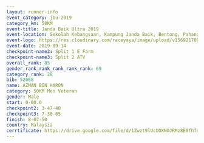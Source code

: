 ```yaml
---
layout: runner-info 
event_category: jbu-2019 
category_km: 50KM 
event-title: Janda Baik Ultra 2019 
event-location: Sekolah Kebangsaan, Kampung Janda Baik, Bentong, Pahang, Malaysia 
event-logo: https://res.cloudinary.com/raceyaya/image/upload/v1569217009/logo/janda-baik_vch1pc.jpg 
event-date: 2019-09-14 
checkpoint-name2: Split 1 E Farm 
checkpoint-name3: Split 2 ATV 
overall_rank: 85
gender_rank_rank_rank_rank_rank: 69
category_rank: 28
bib: 52068
name: AZMAN BIN HARON
category: 50KM Men Veteran
gender: Male
start: 0-00.0
checkpoint2: 3-47-40
checkpoint3: 7-30-05
finish: 8-07-50
country: Malaysia
cerrtificate: https://drive.google.com/file/d/1Zwzt9lUcUOXN0JRMz8E0fhfd6rbLh6uJ/view?usp=sharing
---
```

